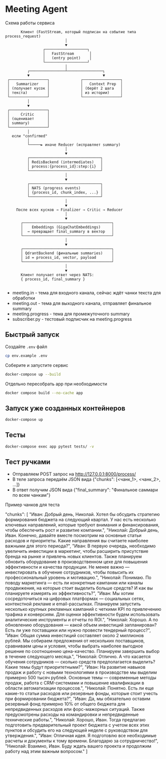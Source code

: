 # Meeting Agent
Схема работы сервиса
```
       Клиент (FastStream, который подписан на событие типа process_request)
                           │
                           ▼
                 ┌───────────────────┐
                 │   FastStream       │
                 │   (entry point)    │
                 └───────────────────┘
                           │
          ┌────────────────┴────────────────┐
          ▼                                 ▼
 ┌─────────────────┐              ┌─────────────────┐
 │   Summarizer    │              │   Context Prep  │
 │ (получает кусок │              │ (берёт 2 шага   │
 │ текста)         │              │ из истории)     │
 └─────────────────┘              └─────────────────┘
          │
          ▼
 ┌─────────────────┐
 │     Critic      │
 │ (оценивает      │
 │ summary)        │
 └─────────────────┘
          │
   если "confirmed"
          │
          └─────► иначе Reducer (исправляет summary)
                           │
                           ▼
          ┌────────────────────────────────┐
          │ RedisBackend (intermediates)   │
          │ process:{process_id}:step:{i}  │
          └────────────────────────────────┘
                           │
                           ▼
          ┌────────────────────────────────┐
          │ NATS (progress events)         │
          │ {process_id, chunk_index, ...} │
          └────────────────────────────────┘
                           │
                           ▼
     После всех кусков → Finalizer → Critic → Reducer
                           │
                           ▼
       ┌────────────────────────────────────────┐
       │    Embeddings (GigaChatEmbeddings)     │
       │  → превращает final_summary в вектор   │
       └────────────────────────────────────────┘
                           │
                           ▼
       ┌────────────────────────────────────────┐
       │ QdrantBackend (финальные summaries)    │
       │ id = process_id, vector, payload       │
       └────────────────────────────────────────┘
                           │
                           ▼
       Клиент получает ответ через NATS:
       { process_id, final_summary }


```
* meeting.in - тема для входного канала, сейчас ждёт чанки текста для обработки
* meeting.out - тема для выходного канала, отправляет финальное summary
* meeting.progress - тема для промежуточного summary
* subscriber.py - тестовый подписчик на meeting.progress

## Быстрый запуск

Создайте `.env` файл
```bash
cp env.example .env
```

Соберите и запустите сервис

```bash
docker-compose up --build
```
Отдельно пересобрать app при необходимости
```bash
docker compose build --no-cache app
```

## Запуск уже созданных контейнеров

```bash
docker-compose up
```

## Тесты
```bash
docker-compose exec app pytest tests/ -v
```

## Тест ручками
* Отправляем POST запрос на http://127.0.0.1:8000/process/
* В теле запроса передаём JSON вида {"chunks": [<чанк_1>, <чанк_2>, ...]}
* В ответ получим JSON вида {"final_summary": "Финальное саммари по всем чанкам"}

Пример чанков для теста

"chunks": [
    "Иван: Добрый день, Николай. Хотел бы обсудить стратегию формирования бюджета на следующий квартал. У нас есть несколько ключевых направлений, которые требуют внимания и финансирования, чтобы обеспечить рост и развитие компании.",
    "Николай: Добрый день, Иван. Конечно, давайте вместе посмотрим на основные статьи расходов и приоритеты. Какие направления вы считаете наиболее важными для этого периода?",
    "Иван: В первую очередь, необходимо увеличить инвестиции в маркетинг, чтобы расширить присутствие бренда на рынке и привлечь новых клиентов. Также планируем обновить оборудование в производственном цехе для повышения эффективности и качества продукции. Не менее важно — инвестировать в обучение сотрудников, чтобы повысить их профессиональный уровень и мотивацию.",
    "Николай: Понимаю. По поводу маркетинга — есть ли конкретные кампании или каналы продвижения, на которые стоит выделить больше средств? И как вы планируете измерять их эффективность?",
    "Иван: Мы хотим сосредоточиться на цифровых платформах — социальных сетях, контекстной рекламе и email-рассылках. Планируем запустить несколько крупных рекламных кампаний с четкими KPI по привлечению трафика и конверсиям. Для оценки эффективности будем использовать аналитические инструменты и отчеты по ROI.",
    "Николай: Хорошо. А по обновлению оборудования — какой объем инвестиций запланирован? Есть ли уже поставщики или нужно провести тендерный процесс?",
    "Иван: Общая сумма инвестиций составляет около 2 миллионов рублей. Мы собираем предложения от нескольких поставщиков, сравниваем цены и условия, чтобы выбрать наиболее выгодное решение по соотношению цена-качество. Планируем завершить выбор в течение следующего месяца.",
    "Николай: Отлично. А что касается обучения сотрудников — сколько средств предполагается выделить? Какие темы будут приоритетными?",
    "Иван: На развитие навыков продаж и работу с новыми технологиями в производстве мы выделим примерно 500 тысяч рублей. Основные темы — современные методы продаж, работа с CRM-системами и повышение квалификации в области автоматизации процессов.",
    "Николай: Понятно. Есть ли еще какие-то статьи расходов или резервные фонды, которые стоит учесть при формировании бюджета?",
    "Иван: Да, мы обязательно оставим резервный фонд примерно 10% от общего бюджета для непредвиденных расходов или форс-мажорных ситуаций. Также предусмотрены расходы на командировки и непредвиденные технические работы.",
    "Николай: Хорошо, Иван. Тогда предлагаю подготовить предварительный проект бюджета с учетом всех этих пунктов и обсудить его на следующей неделе с руководством для утверждения.",
    "Иван: Отличная идея. Я подготовлю все необходимые расчеты и документы к тому времени. Благодарю за сотрудничество!",
    "Николай: Взаимно, Иван. Буду ждать вашего проекта и продолжим работу над этим важным вопросом."
]